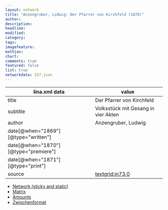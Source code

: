 ```yaml
---
layout: network
title: "Anzengruber, Ludwig: Der Pfarrer von Kirchfeld (1870)"
author:
description:
headline:
modified:
category:
tags:
imagefeature: 
mathjax: 
chart: 
comments: true
featured: false
list: true
networkdata: 337.json
---
```

lina.xml data  | value
------------- | -------------
title|Der Pfarrer von Kirchfeld
subtitle|Volksstück mit Gesang in vier Akten
author|Anzengruber, Ludwig
date[@when="1869"][@type="written"]|
date[@when="1870"][@type="premiere"]|
date[@when="1871"][@type="print"]|
source|[textgrid:jn73.0](https://textgridlab.org/1.0/tgcrud-public/rest/textgrid:jn73.0/data)



* [Network (sticky and static)](/linas/network337)
* [Matrix](/linas/matrix337)
* [Amounts](/linas/amount337)
* [Zwischenformat](/linas/lina337 )
